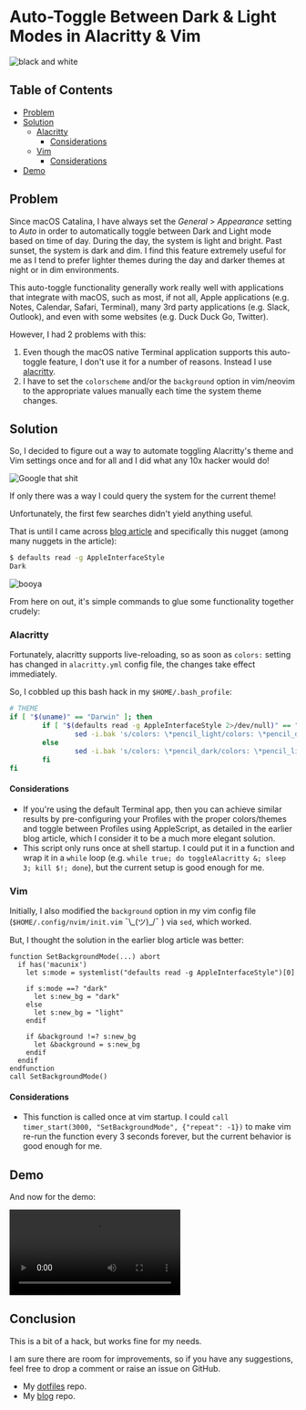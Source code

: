 # Auto-Toggle Between Dark & Light Modes in Alacritty & Vim

![black and white](https://images.unsplash.com/photo-1422207049116-cfaf69531072?ixlib=rb-1.2.1&ixid=eyJhcHBfaWQiOjEyMDd9&auto=format&fit=crop&w=1920&q=80)

## Table of Contents

<!-- START doctoc generated TOC please keep comment here to allow auto update -->
<!-- DON'T EDIT THIS SECTION, INSTEAD RE-RUN doctoc TO UPDATE -->

- [Problem](#problem)
- [Solution](#solution)
  - [Alacritty](#alacritty)
    - [Considerations](#considerations)
  - [Vim](#vim)
    - [Considerations](#considerations-1)
- [Demo](#demo)

<!-- END doctoc generated TOC please keep comment here to allow auto update -->

## Problem

Since macOS Catalina, I have always set the _General_ > _Appearance_ setting to
_Auto_ in order to automatically toggle between Dark and Light mode based on
time of day. During the day, the system is light and bright. Past sunset, the
system is dark and dim. I find this feature extremely useful for me as I tend to
prefer lighter themes during the day and darker themes at night or in dim
environments.

This auto-toggle functionality generally work really well with applications that
integrate with macOS, such as most, if not all, Apple applications (e.g. Notes,
Calendar, Safari, Terminal), many 3rd party applications (e.g. Slack, Outlook),
and even with some websites (e.g. Duck Duck Go, Twitter).

However, I had 2 problems with this:

1. Even though the macOS native Terminal application supports this auto-toggle
   feature, I don't use it for a number of reasons. Instead I use
   [alacritty](https://github.com/alacritty/alacritty).
1. I have to set the `colorscheme` and/or the `background` option in vim/neovim
   to the appropriate values manually each time the system theme changes.

## Solution

So, I decided to figure out a way to automate toggling Alacritty's theme and Vim
settings once and for all and I did what any 10x hacker would do!

![Google that shit](https://media.giphy.com/media/mWz4CusF1T1oez1lxR/giphy.gif)

If only there was a way I could query the system for the current theme!

Unfortunately, the first few searches didn't yield anything useful.

That is until I came across
[blog article](https://stefan.sofa-rockers.org/2018/10/23/macos-dark-mode-terminal-vim/)
and specifically this nugget (among many nuggets in the article):

```sh
$ defaults read -g AppleInterfaceStyle
Dark
```

![booya](https://media.giphy.com/media/3o7TKDzLLKjIOVbPbi/giphy.gif)

From here on out, it's simple commands to glue some functionality together
crudely:

### Alacritty

Fortunately, alacritty supports live-reloading, so as soon as `colors:` setting
has changed in `alacritty.yml` config file, the changes take effect immediately.

So, I cobbled up this bash hack in my `$HOME/.bash_profile`:

```sh
# THEME
if [ "$(uname)" == "Darwin" ]; then
        if [ "$(defaults read -g AppleInterfaceStyle 2>/dev/null)" == "Dark" ]; then
                sed -i.bak 's/colors: \*pencil_light/colors: \*pencil_dark/' $HOME/.config/alacritty/alacritty.yml
        else
                sed -i.bak 's/colors: \*pencil_dark/colors: \*pencil_light/' $HOME/.config/alacritty/alacritty.yml
        fi
fi
```

#### Considerations

- If you're using the default Terminal app, then you can achieve similar results
  by pre-configuring your Profiles with the proper colors/themes and toggle
  between Profiles using AppleScript, as detailed in the earlier blog article,
  which I consider it to be a much more elegant solution.
- This script only runs once at shell startup. I could put it in a function and
  wrap it in a `while` loop (e.g.
  `while true; do toggleAlacritty &; sleep 3; kill $!; done`), but the current
  setup is good enough for me.

### Vim

Initially, I also modified the `background` option in my vim config file
(`$HOME/.config/nvim/init.vim` ¯\\\_(ツ)\_/¯ ) via `sed`, which worked.

But, I thought the solution in the earlier blog article was better:

```vim
function SetBackgroundMode(...) abort
  if has('macunix')
    let s:mode = systemlist("defaults read -g AppleInterfaceStyle")[0]

    if s:mode ==? "dark"
      let s:new_bg = "dark"
    else
      let s:new_bg = "light"
    endif

    if &background !=? s:new_bg
      let &background = s:new_bg
    endif
  endif
endfunction
call SetBackgroundMode()
```

#### Considerations

- This function is called once at vim startup. I could
  `call timer_start(3000, "SetBackgroundMode", {"repeat": -1})` to make vim
  re-run the function every 3 seconds forever, but the current behavior is good
  enough for me.

## Demo

And now for the demo:

<!-- ![gif demo](../img/auto-toggle-theme.gif) -->

<video> <source src="/img/auto-toggle-themes.webm" type="video/webm"> </video>

## Conclusion

This is a bit of a hack, but works fine for my needs.

I am sure there are room for improvements, so if you have any suggestions, feel
free to drop a comment or raise an issue on GitHub.

- My [dotfiles](https://github.com/pbnj/dotfiles) repo.
- My [blog](https://github.com/pbnj/pbnj.github.io) repo.
